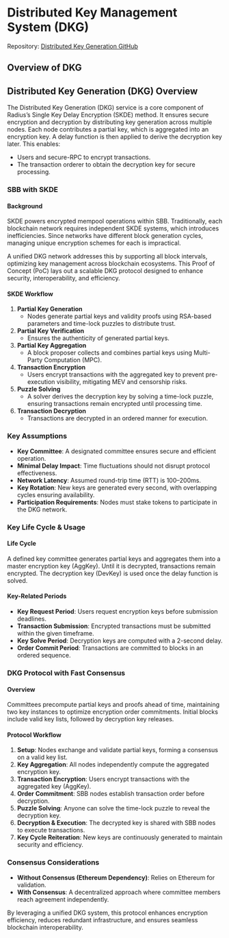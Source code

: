 # Distributed Key Management System (DKG)

Repository: [Distributed Key Generation GitHub](https://github.com/radiusxyz/distributed_key_generation)

## Overview of DKG

## Distributed Key Generation (DKG) Overview

The Distributed Key Generation (DKG) service is a core component of Radius’s Single Key Delay Encryption (SKDE) method. It ensures secure encryption and decryption by distributing key generation across multiple nodes. Each node contributes a partial key, which is aggregated into an encryption key. A delay function is then applied to derive the decryption key later. This enables:

* Users and secure-RPC to encrypt transactions.
* The transaction orderer to obtain the decryption key for secure processing.

### SBB with SKDE

#### Background

SKDE powers encrypted mempool operations within SBB. Traditionally, each blockchain network requires independent SKDE systems, which introduces inefficiencies. Since networks have different block generation cycles, managing unique encryption schemes for each is impractical.

A unified DKG network addresses this by supporting all block intervals, optimizing key management across blockchain ecosystems. This Proof of Concept (PoC) lays out a scalable DKG protocol designed to enhance security, interoperability, and efficiency.

#### SKDE Workflow

1. **Partial Key Generation**
   * Nodes generate partial keys and validity proofs using RSA-based parameters and time-lock puzzles to distribute trust.
2. **Partial Key Verification**
   * Ensures the authenticity of generated partial keys.
3. **Partial Key Aggregation**
   * A block proposer collects and combines partial keys using Multi-Party Computation (MPC).
4. **Transaction Encryption**
   * Users encrypt transactions with the aggregated key to prevent pre-execution visibility, mitigating MEV and censorship risks.
5. **Puzzle Solving**
   * A solver derives the decryption key by solving a time-lock puzzle, ensuring transactions remain encrypted until processing time.
6. **Transaction Decryption**
   * Transactions are decrypted in an ordered manner for execution.

### Key Assumptions

* **Key Committee**: A designated committee ensures secure and efficient operation.
* **Minimal Delay Impact**: Time fluctuations should not disrupt protocol effectiveness.
* **Network Latency**: Assumed round-trip time (RTT) is 100–200ms.
* **Key Rotation**: New keys are generated every second, with overlapping cycles ensuring availability.
* **Participation Requirements**: Nodes must stake tokens to participate in the DKG network.

### Key Life Cycle & Usage

#### Life Cycle

A defined key committee generates partial keys and aggregates them into a master encryption key (AggKey). Until it is decrypted, transactions remain encrypted. The decryption key (DevKey) is used once the delay function is solved.

#### Key-Related Periods

* **Key Request Period**: Users request encryption keys before submission deadlines.
* **Transaction Submission**: Encrypted transactions must be submitted within the given timeframe.
* **Key Solve Period**: Decryption keys are computed with a 2-second delay.
* **Order Commit Period**: Transactions are committed to blocks in an ordered sequence.

### DKG Protocol with Fast Consensus

#### Overview

Committees precompute partial keys and proofs ahead of time, maintaining two key instances to optimize encryption order commitments. Initial blocks include valid key lists, followed by decryption key releases.

#### Protocol Workflow

1. **Setup**: Nodes exchange and validate partial keys, forming a consensus on a valid key list.
2. **Key Aggregation**: All nodes independently compute the aggregated encryption key.
3. **Transaction Encryption**: Users encrypt transactions with the aggregated key (AggKey).
4. **Order Commitment**: SBB nodes establish transaction order before decryption.
5. **Puzzle Solving**: Anyone can solve the time-lock puzzle to reveal the decryption key.
6. **Decryption & Execution**: The decrypted key is shared with SBB nodes to execute transactions.
7. **Key Cycle Reiteration**: New keys are continuously generated to maintain security and efficiency.

### Consensus Considerations

* **Without Consensus (Ethereum Dependency)**: Relies on Ethereum for validation.
* **With Consensus**: A decentralized approach where committee members reach agreement independently.

By leveraging a unified DKG system, this protocol enhances encryption efficiency, reduces redundant infrastructure, and ensures seamless blockchain interoperability.

